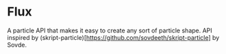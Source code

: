 # Flux
A particle API that makes it easy to create any sort of particle shape.
API inspired by (skript-particle)[https://github.com/sovdeeth/skript-particle] by Sovde.
